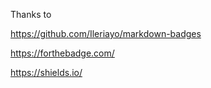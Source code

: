 Thanks to 

https://github.com/Ileriayo/markdown-badges

https://forthebadge.com/

https://shields.io/
